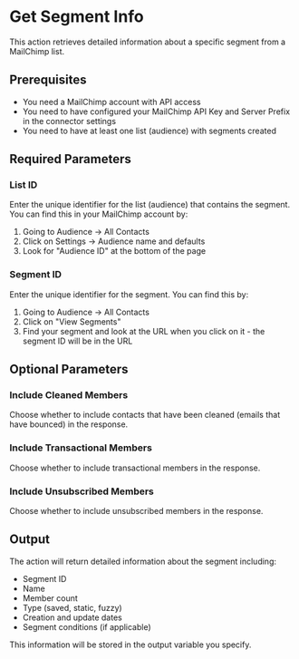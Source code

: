 # Get Segment Info

This action retrieves detailed information about a specific segment from a MailChimp list.

## Prerequisites

- You need a MailChimp account with API access
- You need to have configured your MailChimp API Key and Server Prefix in the connector settings
- You need to have at least one list (audience) with segments created

## Required Parameters

### List ID
Enter the unique identifier for the list (audience) that contains the segment. You can find this in your MailChimp account by:
1. Going to Audience → All Contacts
2. Click on Settings → Audience name and defaults
3. Look for "Audience ID" at the bottom of the page

### Segment ID
Enter the unique identifier for the segment. You can find this by:
1. Going to Audience → All Contacts
2. Click on "View Segments"
3. Find your segment and look at the URL when you click on it - the segment ID will be in the URL

## Optional Parameters

### Include Cleaned Members
Choose whether to include contacts that have been cleaned (emails that have bounced) in the response.

### Include Transactional Members
Choose whether to include transactional members in the response.

### Include Unsubscribed Members
Choose whether to include unsubscribed members in the response.

## Output

The action will return detailed information about the segment including:
- Segment ID
- Name
- Member count
- Type (saved, static, fuzzy)
- Creation and update dates
- Segment conditions (if applicable)

This information will be stored in the output variable you specify.